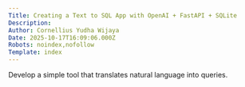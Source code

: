 ```yaml
---
Title: Creating a Text to SQL App with OpenAI + FastAPI + SQLite
Description: 
Author: Cornellius Yudha Wijaya
Date: 2025-10-17T16:09:06.000Z
Robots: noindex,nofollow
Template: index
---
```

Develop a simple tool that translates natural language into queries.